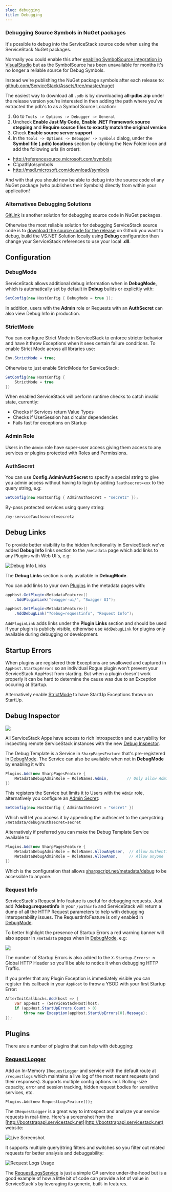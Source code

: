 ```yaml
---
slug: debugging
title: Debugging
---
```


### Debugging Source Symbols in NuGet packages

It's possible to debug into the ServiceStack source code when using the ServiceStack NuGet packages. 

Normally you could enable this after 
[enabling SymbolSource integration in VisualStudio](http://www.symbolsource.org/Public/Home/VisualStudio)
but as the SymbolSource has been unavailable for months it's no longer a reliable source for Debug Symbols.

Instead we're publishing the NuGet package symbols after each release to:
[github.com/ServiceStack/Assets/tree/master/nuget](https://github.com/ServiceStack/Assets/tree/master/nuget)

The easiest way to download all `.pdb` is by downloading **all-pdbs.zip** under the release version you're
interested in then adding the path where you've extracted the pdb's to as a Symbol Source Location:

 1. Go to `Tools -> Options -> Debugger -> General`
 2. Uncheck **Enable Just My Code**, **Enable .NET Framework source stepping** and 
 **Require source files to exactly match the original version**
 3. Check **Enable source server support**
 4. In the `Tools -> Options -> Debugger -> Symbols` dialog, under the **Symbol file (.pdb) locations** 
 section by clicking the New Folder icon and add the following urls (in order):
  - http://referencesource.microsoft.com/symbols
  - C:\path\to\symbols
  - http://msdl.microsoft.com/download/symbols

And with that you should now be able to debug into the source code of any NuGet package 
(who publishes their Symbols) directly from within your application!

### Alternatives Debugging Solutions

[GitLink](https://oren.codes/2015/09/23/enabling-source-code-debugging-for-your-nuget-packages-with-gitlink/)
is another solution for debugging source code in NuGet packages.

Otherwise the most reliable solution for debugging ServiceStack source code is to 
[download the source code for the release](https://github.com/ServiceStack/ServiceStack/releases) on Github 
you want to debug, build the VS.NET Solution locally using **Debug** configuration then change your 
ServiceStack references to use your local **.dll**.

## Configuration

### DebugMode

ServiceStack allows additional debug information when in **DebugMode**, which is automatically set by 
default in **Debug** builds or explicitly with:

```csharp
SetConfig(new HostConfig { DebugMode = true });
```

In addition, users with the **Admin** role or Requests with an **AuthSecret** can also view Debug Info 
in production.

### StrictMode

You can configure Strict Mode in ServiceStack to enforce stricter behavior and have it throw Exceptions when it 
sees certain failure conditions. To enable Strict Mode across all libraries use:

```csharp
Env.StrictMode = true;
```

Otherwise to just enable StrictMode for ServiceStack:

```csharp
SetConfig(new HostConfig {
    StrictMode = true
})
```

When enabled ServiceStack will perform runtime checks to catch invalid state, currently:

 - Checks if Services return Value Types
 - Checks if UserSession has circular dependencies
 - Fails fast for exceptions on Startup

### Admin Role

Users in the `Admin` role have super-user access giving them access to any services or plugins protected 
with Roles and Permissions.

### AuthSecret

You can use **Config.AdminAuthSecret** to specify a special string to give you admin access without having 
to login by adding `?authsecret=xxx` to the query string, e.g:

```csharp
SetConfig(new HostConfig { AdminAuthSecret = "secretz" });
```

By-pass protected services using query string:

    /my-service?authsecret=secretz

## Debug Links

To provide better visibility to the hidden functionality in ServiceStack we've added **Debug Info** links 
section to the `/metadata` page which add links to any Plugins with Web UI's, e.g:

![Debug Info Links](http://i.imgur.com/2Hf3P9L.png)

The **Debug Links** section is only available in **DebugMode**.

You can add links to your own [Plugins](/plugins) in the metadata pages with:

```csharp
appHost.GetPlugin<MetadataFeature>()
    .AddPluginLink("swagger-ui/", "Swagger UI");

appHost.GetPlugin<MetadataFeature>()
    .AddDebugLink("?debug=requestinfo", "Request Info");
```

`AddPluginLink` adds links under the **Plugin Links** section and should be used if your plugin is publicly 
visible, otherwise use `AddDebugLink` for plugins only available during debugging or development.

## Startup Errors

When plugins are registered their Exceptions are swallowed and captured in `AppHost.StartupErrors` so an 
individual Rogue plugin won't prevent your ServiceStack AppHost from starting. But when a plugin doesn't 
work properly it can be hard to determine the cause was due to an Exception occuring at Startup. 

Alternatively enable [StrictMode](#strictmode) to have StartUp Exceptions thrown on StartUp.

## Debug Inspector

[![](https://sharpscript.net/assets/img/screenshots/metadata-debug.png)](https://sharpscript.net/metadata/debug)

All ServiceStack Apps have access to rich introspection and queryability for inspecting remote ServiceStack instances with the new [Debug Inspector](https://sharpscript.net/docs/servicestack-scripts#debug-template).

The Debug Template is a Service in `SharpPagesFeature` that's pre-registered in [DebugMode](#debugmode). The Service can also be available when not in **DebugMode** by enabling it with:

```csharp
Plugins.Add(new SharpPagesFeature { 
    MetadataDebugAdminRole = RoleNames.Admin,        // Only allow Admin users
})
```

This registers the Service but limits it to Users with the `Admin` role, alternatively you configure an 
[Admin Secret](http://docs.servicestack.net/debugging#authsecret):

```csharp
SetConfig(new HostConfig { AdminAuthSecret = "secret" })
```

Which will let you access it by appending the authsecret to the querystring: `/metadata/debug?authsecret=secret`

Alternatively if preferred you can make the Debug Template Service available to:

```csharp
Plugins.Add(new SharpPagesFeature { 
    MetadataDebugAdminRole = RoleNames.AllowAnyUser,  // Allow Authenticated Users
    MetadataDebugAdminRole = RoleNames.AllowAnon,     // Allow anyone
})
```

Which is the configuration that allows [sharpscript.net/metadata/debug](https://sharpscript.net/metadata/debug) to be accessible to anyone.

### Request Info

ServiceStack's Request Info feature is useful for debugging requests. Just add **?debug=requestinfo** 
in your `/pathinfo` and ServiceStack will return a dump of all the HTTP Request parameters to help with 
debugging interoperability issues. The RequestInfoFeature is only enabled in [DebugMode](/debugging#debugmode).

To better highlight the presence of Startup Errors a red warning banner will also appear in `/metadata` pages when in [DebugMode](/debugging#debugmode), e.g:

![](/images/release-notes/startup-errors.png)

The number of Startup Errors is also added to the `X-Startup-Errors: n` Global HTTP Header so you'll be 
able to notice it when debugging HTTP Traffic.

If you prefer that any Plugin Exception is immediately visible you can register this callback in your 
`AppHost` to throw a YSOD with your first Startup Error:

```csharp
AfterInitCallbacks.Add(host => {
    var appHost = (ServiceStackHost)host;
    if (appHost.StartUpErrors.Count > 0)
        throw new Exception(appHost.StartUpErrors[0].Message);
});
```

## Plugins

There are a number of plugins that can help with debugging:

### [Request Logger](/request-logger)

Add an In-Memory `IRequestLogger` and service with the default route at `/requestlogs` which maintains a 
live log of the most recent requests (and their responses). Supports multiple config options incl. 
Rolling-size capacity, error and session tracking, hidden request bodies for sensitive services, etc.

    Plugins.Add(new RequestLogsFeature());

The `IRequestLogger` is a great way to introspect and analyze your service requests in real-time. 
Here's a screenshot from the [http://bootstrapapi.servicestack.net](http://bootstrapapi.servicestack.net) 
website:

![Live Screenshot](https://raw.githubusercontent.com/ServiceStack/Assets/master/img/wikis/request-logs-01.png)

It supports multiple queryString filters and switches so you filter out related requests for better analysis 
and debuggability:

![Request Logs Usage](https://raw.githubusercontent.com/ServiceStack/Assets/master/img/wikis/request-logs-02.png)

The [RequestLogsService](https://github.com/ServiceStack/ServiceStack/blob/master/src/ServiceStack/Admin/RequestLogsService.cs) is just a simple C# service under-the-hood but is a good example of how a little bit of code can provide a lot of value in ServiceStack's by leveraging its generic, built-in features.